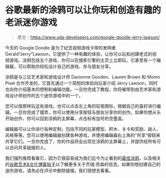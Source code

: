 # 谷歌最新的涂鸦可以让你玩和创造有趣的老派迷你游戏

> 原文：<https://www.xda-developers.com/google-doodle-jerry-lawson/>

今天的 Google Doodle 是为了纪念视频游戏卡带的发明者 Gerald“Jerry”Lawson，它提供了一种有趣的体验，让你可以玩和创建老式的视频游戏。涂鸦包括五个游戏，你可以在搜索引擎的主页上立即玩，它甚至有一个编辑器，可以帮助你轻松设计自己的游戏，并与朋友分享。

涂鸦是与三位艺术家和游戏设计师 Davionne Gooden、Lauren Brown 和 Momo Pixel 合作开发的，它首先通过一个简短的体验向玩家介绍 Jerry Lawson，同时也向你介绍基本的控制和编辑功能。一旦你完成了教程，你将被带到由艺术家和游戏设计师创作的五个迷你游戏中的一个。

您可以按原样玩这些游戏，也可以点击左上角的铅笔图标，根据自己的喜好进行编辑。一旦你完成了摆弄，你可以使用分享按钮与朋友分享你的创作。如果你想从头开始创作，你可以回到涂鸦的主屏幕，点击标有加号的空墨盒。

编辑器可以让你进行各种定制，包括不同的玩家模型、积木、关卡和奖励、敌人、风格等等。您可以使用编辑器创建各种游戏，并使用编辑器右上角的“共享”按钮来共享它们。一旦你完成了，你的作品将会出现在涂鸦的主屏幕上，并提供给所有可以访问共享链接的人。

我们强烈推荐看看它，因为它很容易成为我们迄今为止看到的[最佳涂鸦](https://www.xda-developers.com/best-google-doodles/)，以及相关的[谷歌艺术&文化博客帖子](https://artsandculture.google.com/story/sAXRgC0NUykHLA)以了解更多关于杰瑞·劳森的信息。如果你想创建自己的迷你游戏，请务必在评论中删除链接。我们很想去看看。